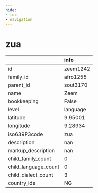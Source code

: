 ```yaml
---
hide:
- toc
- navigation
---
```

# zua
|                      | info     |
|:---------------------|:---------|
| id                   | zeem1242 |
| family_id            | afro1255 |
| parent_id            | sout3170 |
| name                 | Zeem     |
| bookkeeping          | False    |
| level                | language |
| latitude             | 9.95001  |
| longitude            | 9.28934  |
| iso639P3code         | zua      |
| description          | nan      |
| markup_description   | nan      |
| child_family_count   | 0        |
| child_language_count | 0        |
| child_dialect_count  | 3        |
| country_ids          | NG       |
